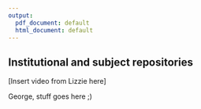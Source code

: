 ```yaml
---
output:
  pdf_document: default
  html_document: default
---
```


## Institutional and subject repositories <a name="repositories"></a>

[Insert video from Lizzie here]

George, stuff goes here ;)